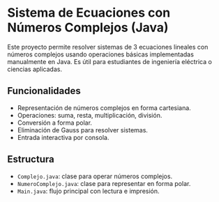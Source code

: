 # Sistema de Ecuaciones con Números Complejos (Java)

Este proyecto permite resolver sistemas de 3 ecuaciones lineales con números complejos usando operaciones básicas implementadas manualmente en Java. Es útil para estudiantes de ingeniería eléctrica o ciencias aplicadas.

## Funcionalidades
- Representación de números complejos en forma cartesiana.
- Operaciones: suma, resta, multiplicación, división.
- Conversión a forma polar.
- Eliminación de Gauss para resolver sistemas.
- Entrada interactiva por consola.

## Estructura
- `Complejo.java`: clase para operar números complejos.
- `NumeroComplejo.java`: clase para representar en forma polar.
- `Main.java`: flujo principal con lectura e impresión.